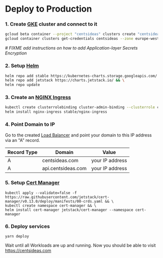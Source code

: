 # Deploy to Production

### 1. Create [GKE](https://cloud.google.com/kubernetes-engine) cluster and connect to it

```bash
gcloud beta container --project "centsideas" clusters create "centsideas" --zone "europe-west3-b" --no-enable-basic-auth --machine-type "n1-standard-1" --disk-size "10" && \
gcloud container clusters get-credentials centsideas --zone europe-west3-b --project centsideas
```

_# FIXME add instructions on how to add Application-layer Secrets Encryption_

### 2. Setup [Helm](https://helm.sh/)

```bash
helm repo add stable https://kubernetes-charts.storage.googleapis.com/ && \
helm repo add jetstack https://charts.jetstack.io/ && \
helm repo update
```

### 3. Create an [NGINX Ingress](https://github.com/kubernetes/ingress-nginx)

```bash
kubectl create clusterrolebinding cluster-admin-binding --clusterrole cluster-admin --user $(gcloud config get-value account) && \
helm install nginx-ingress stable/nginx-ingress
```

### 4. Point Domain to IP

Go to the created [Load Balancer](https://console.cloud.google.com/net-services/loadbalancing/loadBalancers/list) and point your domain to this IP address via an "A" record.

| Record Type | Domain             | Value           |
| ----------- | ------------------ | --------------- |
| A           | centsideas.com     | your IP address |
| A           | api.centsideas.com | your IP address |

### 5. Setup [Cert Manager](https://github.com/helm/charts/tree/master/stable/cert-manager)

```
kubectl apply --validate=false -f https://raw.githubusercontent.com/jetstack/cert-manager/v0.13.0/deploy/manifests/00-crds.yaml && \
kubectl create namespace cert-manager && \
helm install cert-manager jetstack/cert-manager --namespace cert-manager
```

### 6. Deploy services

```
yarn deploy
```

Wait until all Workloads are up and running. Now you should be able to visit https://centsideas.com
